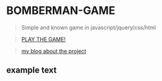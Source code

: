 # BOMBERMAN-GAME

> Simple and known game in javascript/jquery/css/html

>[PLAY THE GAME!](https://vestelth.github.io)

>[my blog about the project](https://devprogress.wordpress.com)


## example text

##
